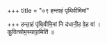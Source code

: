 +++
title = "०९ हन्ताहं पृथिवीमिमां"

+++
हन्ता॒हं पृ॑थि॒वीमि॒मां नि द॑धानी॒ह वे॒ह वा॑ ।  
कु॒वित्सोम॒स्यापा॒मिति॑ ॥